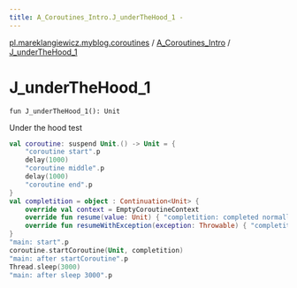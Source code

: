 ```yaml
---
title: A_Coroutines_Intro.J_underTheHood_1 - 
---
```


[pl.mareklangiewicz.myblog.coroutines](../index.md) / [A_Coroutines_Intro](index.md) / [J_underTheHood_1](.)

# J_underTheHood_1

`fun J_underTheHood_1(): Unit`

Under the hood test

``` kotlin
val coroutine: suspend Unit.() -> Unit = {
    "coroutine start".p
    delay(1000)
    "coroutine middle".p
    delay(1000)
    "coroutine end".p
}
val completition = object : Continuation<Unit> {
    override val context = EmptyCoroutineContext
    override fun resume(value: Unit) { "completition: completed normally".p }
    override fun resumeWithException(exception: Throwable) { "completition: exception: $exception".p }
}
"main: start".p
coroutine.startCoroutine(Unit, completition)
"main: after startCoroutine".p
Thread.sleep(3000)
"main: after sleep 3000".p
```

